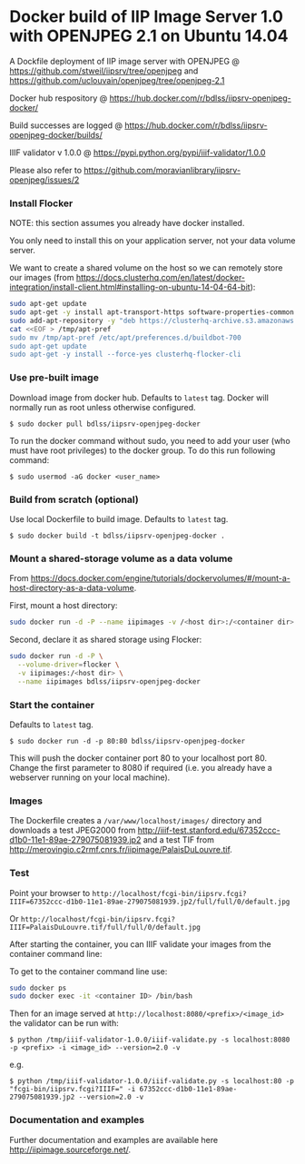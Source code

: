 Docker build of IIP Image Server 1.0 with OPENJPEG 2.1 on Ubuntu 14.04
==============================================

A Dockfile deployment of IIP image server with OPENJPEG @ https://github.com/stweil/iipsrv/tree/openjpeg and https://github.com/uclouvain/openjpeg/tree/openjpeg-2.1

Docker hub respository @ https://hub.docker.com/r/bdlss/iipsrv-openjpeg-docker/

Build successes are logged @ https://hub.docker.com/r/bdlss/iipsrv-openjpeg-docker/builds/

IIIF validator v 1.0.0 @ https://pypi.python.org/pypi/iiif-validator/1.0.0

Please also refer to https://github.com/moravianlibrary/iipsrv-openjpeg/issues/2

### Install Flocker

NOTE: this section assumes you already have docker installed.

You only need to install this on your application server, not your data volume server.

We want to create a shared volume on the host so we can remotely store our images (from https://docs.clusterhq.com/en/latest/docker-integration/install-client.html#installing-on-ubuntu-14-04-64-bit):

```bash
sudo apt-get update
sudo apt-get -y install apt-transport-https software-properties-common
sudo add-apt-repository -y "deb https://clusterhq-archive.s3.amazonaws.com/ubuntu/$(lsb_release --release --short)/\$(ARCH) /"
cat <<EOF > /tmp/apt-pref
sudo mv /tmp/apt-pref /etc/apt/preferences.d/buildbot-700
sudo apt-get update
sudo apt-get -y install --force-yes clusterhq-flocker-cli
```

### Use  pre-built image
Download image from docker hub. Defaults to `latest` tag. Docker will normally run as root unless otherwise configured.

    $ sudo docker pull bdlss/iipsrv-openjpeg-docker

To run the docker command without sudo, you need to add your user (who must have root privileges) to the docker group. To do this run following command:

	$ sudo usermod -aG docker <user_name>

### Build from scratch (optional)
Use local Dockerfile to build image. Defaults to `latest` tag.

    $ sudo docker build -t bdlss/iipsrv-openjpeg-docker .

### Mount a shared-storage volume as a data volume

From https://docs.docker.com/engine/tutorials/dockervolumes/#/mount-a-host-directory-as-a-data-volume.

First, mount a host directory:

```bash
sudo docker run -d -P --name iipimages -v /<host dir>:/<container dir> bdlss/iipsrv-openjpeg-docker
```

Second, declare it as shared storage using Flocker:

```bash
sudo docker run -d -P \
  --volume-driver=flocker \
  -v iipimages:/<host dir> \
  --name iipimages bdlss/iipsrv-openjpeg-docker
```

### Start the container
Defaults to `latest` tag.

    $ sudo docker run -d -p 80:80 bdlss/iipsrv-openjpeg-docker

This will push the docker container port 80 to your localhost port 80. Change the first parameter to 8080 if required (i.e. you already have a webserver running on your local machine).

### Images

The Dockerfile creates a `/var/www/localhost/images/` directory and downloads a test JPEG2000 from http://iiif-test.stanford.edu/67352ccc-d1b0-11e1-89ae-279075081939.jp2 and a test TIF from http://merovingio.c2rmf.cnrs.fr/iipimage/PalaisDuLouvre.tif.

### Test

Point your browser to `http://localhost/fcgi-bin/iipsrv.fcgi?IIIF=67352ccc-d1b0-11e1-89ae-279075081939.jp2/full/full/0/default.jpg`

Or `http://localhost/fcgi-bin/iipsrv.fcgi?IIIF=PalaisDuLouvre.tif/full/full/0/default.jpg`

After starting the container, you can IIIF validate your images from the container command line:

To get to the container command line use:

```bash
sudo docker ps
sudo docker exec -it <container ID> /bin/bash
```

Then for an image served at `http://localhost:8080/<prefix>/<image_id>` the validator can be run with:

    $ python /tmp/iiif-validator-1.0.0/iiif-validate.py -s localhost:8080 -p <prefix> -i <image_id> --version=2.0 -v

e.g.

    $ python /tmp/iiif-validator-1.0.0/iiif-validate.py -s localhost:80 -p "fcgi-bin/iipsrv.fcgi?IIIF=" -i 67352ccc-d1b0-11e1-89ae-279075081939.jp2 --version=2.0 -v

### Documentation and examples

Further documentation and examples are available here http://iipimage.sourceforge.net/.
